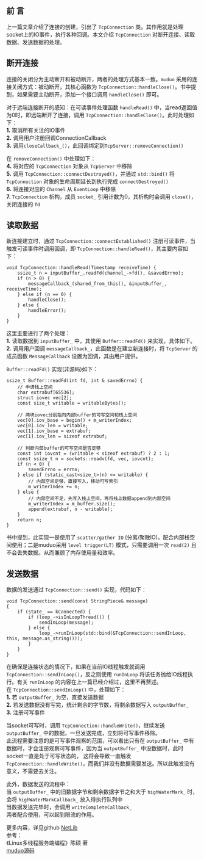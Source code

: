 ## 前 言
上一篇文章介绍了连接的创建，引出了 `TcpConnection` 类。其作用就是处理socket上的IO事件，执行各种回调。本文介绍 `TcpConnection` 对断开连接、读取数据、发送数据的处理。

## 断开连接
连接的关闭分为主动断开和被动断开，两者的处理方式基本一致。`muduo` 采用的连接关闭方式：被动断开，其核心函数为 `TcpConnection::handleClose()`。书中提到，如果需要主动断开，添加一个接口调用 `handleClose()` 即可。  

对于远端连接断开的感知：在可读事件处理函数 `handleRead()` 中，当read返回值为0时，即远端断开了连接，调用 
`TcpConnection::handleClose()`。此时处理如下：  
**1.** 取消所有关注的IO事件  
**2.** 调用用户注册回调ConnectionCallback  
**3.** 调用`closeCallback_()`，此回调绑定到`TcpServer::removeConnection()`  

在 `removeConnection()` 中处理如下：  
**4.** 将对应的 `TcpConnection` 对象从 `TcpServer` 中移除  
**5.** 调用 `TcpConnection::connectDestroyed()`，并通过 `std::bind()` 将 `TcpConnection` 对象的生命周期延长到执行完成 `connectDestroyed()`  
**6.** 将连接对应的 `Channel` 从 `EventLoop` 中移除  
**7.** `TcpConnection` 析构，成员 `socket_` 引用计数为0，其析构时会调用 `close()`，关闭连接的 `fd`  

## 读取数据
新连接建立时，通过 `TcpConnection::connectEstablished()` 注册可读事件，当触发可读事件时调用回调，即 `TcpConnection::handleRead()`，其主要内容如下：
```
void TcpConnection::handleRead(Timestamp receiveTime) {
    ssize_t n = inputBuffer_.readFd(channel_->fd(), &savedErrno);
    if (n > 0) {
        messageCallback_(shared_from_this(), &inputBuffer_, receiveTime);
    } else if (n == 0) {
        handleClose();
    } else {
        handleError();
    }
}
```
这里主要进行了两个处理：  
**1.** 读取数据到 `inputBuffer_` 中，其使用 `Buffer::readFd()` 来实现，具体如下。  
**2.** 调用用户回调 `messageCallback_`，此函数是在建立新连接时，将 `TcpServer` 的成员函数 `MessageCallback` 设置为回调，其由用户提供。

`Buffer::readFd()` 实现(非源码)如下：
```
ssize_t Buffer::readFd(int fd, int & savedErrno) {
    // 申请栈上空间
    char extrabuf[65536];
    struct iovec vec[2];
    const size_t writable = writableBytes();

    // 两块iovec分别指向内部buffer的可写空间和栈上空间
    vec[0].iov_base = begin() + m_writerIndex;
    vec[0].iov_len = writable;
    vec[1].iov_base = extrabuf;
    vec[1].iov_len = sizeof extrabuf;

    // 判断内部buffer的可写空间是否足够
    const int iovcnt = (writable < sizeof extrabuf) ? 2 : 1;
    const ssize_t n = sockets::readv(fd, vec, iovcnt);
    if (n < 0) {
        savedErrno = errno;
    } else if (static_cast<size_t>(n) <= writable) {
        // 内部空间足够，直接写入，移动可写索引
        m_writerIndex += n;
    } else {
        // 内部空间不足，先写入栈上空间，再将栈上数据append到内部空间
        m_writerIndex = m_buffer.size();
        append(extrabuf, n - writable);
    }
    return n;
}
```
书中提到，此实现一是使用了 `scatter/gather IO` (分离/聚散IO)，配合内部栈空间使用；二是muduo采用 `level trigger(LT)` 模式，只需要调用一次 `read(2)` 且不会丢失数据。从而兼顾了内存使用量和效率。  

## 发送数据
数据的发送通过 `TcpConnection::send()` 实现，代码如下：
```
void TcpConnection::send(const StringPiece& message)
{
    if (state_ == kConnected) {
        if (loop_->isInLoopThread()) {
            sendInLoop(message);
        } else {
            loop_->runInLoop(std::bind(&TcpConnection::sendInLoop, this, message.as_string()));
        }
    }
}
```
在确保是连接状态的情况下，如果在当前IO线程触发就调用 `TcpConnection::sendInLoop()`，反之则使用 `runInLoop` 将该任务抛给IO线程执行。有关 `runInLoop` 的内容在上一篇已经介绍过，这里不再赘述。  
在 `TcpConnection::sendInLoop()` 中，处理如下：  
**1.** 若 `outputBuffer_` 为空，直接发送数据  
**2.** 若发送数据没有写完，统计剩余的字节数，将剩余数据写入 `outputBuffer_`  
**3.** 注册可写事件  

当socket可写时，调用 `TcpConnection::handleWrite()`，继续发送 `outputBuffer_` 中的数据，一旦发送完成，立刻将可写事件移除。  
此流程需要注意的是可写事件观察的范围，可以看出只有在 `outputBuffer_` 中有数据时，才会注册观察可写事件，因为当 `outputBuffer_` 中没数据时，此时socket一直是处于可写状态的， 这将会导致一直触发 `TcpConnection::handleWrite()`，而我们并没有数据需要发送。所以此触发没有意义，不需要去关注。  

此外，数据发送的流程中：  
当 `outputBuffer_` 中的旧数据字节和剩余数据字节之和大于 `highWaterMark_` 时，会将 `highWaterMarkCallback_` 放入待执行队列中  
当数据发送完毕时，会调用 `writeCompleteCallback_`  
两者配合使用，可以起到限流的作用。  

更多内容，详见github [NetLib](https://github.com/cyh1998/NetLib)  
参考：  
《Linux多线程服务端编程》陈硕 著  
[muduo源码](https://github.com/chenshuo/muduo)  
